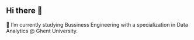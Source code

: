 ## Hi there 👋

🌱 I’m currently studying Bussiness Engineering with a specialization in Data Analytics @ Ghent University.
